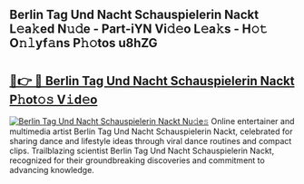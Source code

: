 ## Berlin Tag Und Nacht Schauspielerin Nackt L𝚎a𝚔ed N𝚞𝚍e - Part-iYN Vi𝚍𝚎o L𝚎a𝚔s - H𝚘𝚝 O𝚗𝚕yf𝚊ns P𝚑𝚘tos u8hZG

# <h2><a href="http://kf40cf.oniu.top/?m=Berlin+Tag+Und+Nacht+Schauspielerin+Nackt">🔗👉 🔴 Berlin Tag Und Nacht Schauspielerin Nackt P𝚑ot𝚘𝚜 V𝚒d𝚎o</a></h2>

[![Berlin Tag Und Nacht Schauspielerin Nackt Nu𝚍e𝚜](https://i.imgur.com/0qMVB7G.gif)](http://kf40cf.oniu.top/?m=Berlin+Tag+Und+Nacht+Schauspielerin+Nackt)
Online entertainer and multimedia artist Berlin Tag Und Nacht Schauspielerin Nackt, celebrated for sharing dance and lifestyle ideas through viral dance routines and compact clips. Trailblazing scientist Berlin Tag Und Nacht Schauspielerin Nackt, recognized for their groundbreaking discoveries and commitment to advancing knowledge.  
